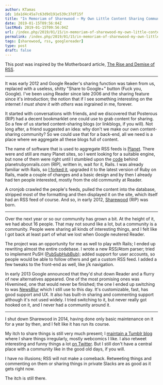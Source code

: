 ```yaml
---
author: KTamas
id: 1da1d4c45a7c63d9d191e539c37df15f
title: "In Memoriam of Sharewood — My Own Little Content Sharing Community"
date: 2019-01-15T09:56:04Z
lastMod: 2019-01-15T09:56:04Z
url: /index.php/2019/01/15/in-memoriam-of-sharewood-my-own-little-content-sharing-community/
permalink: /index.php/2019/01/15/in-memoriam-of-sharewood-my-own-little-content-sharing-community/
tags: [sharewood, rss, googlereader]
type: post
draft: false
---
```

This post was inspired by the Motherboard article, [The Rise and Demise of RSS](https://motherboard.vice.com/en_us/article/a3mm4z/the-rise-and-demise-of-rss).

---

It was early 2012 and Google Reader's sharing function was taken from us, replaced with a useless, shitty "Share to Google+" button (Fuck you, Google). I've been using Reader since late 2006 and the sharing feature since it's introduction; the notion that if I see something interesting on the internet *I must share it with others* was ingrained in me, forever.

It started with conversations with friends, and we discovered that Posterous (RIP) had a decent bookmarklet one could use to grab content for sharing. So a few of us started content-sharing blogs (or linkblogs, if you will). Not long after, a friend suggested an idea: why don't we make our own content-sharing community? So we could use that for a back-end, all we need is a place where we aggregate all these blogs full of content.

The name of software that is used to aggregate RSS feeds is [Planet](https://en.wikipedia.org/wiki/Planet_(software)). There were and still are many Planet sites, so I went looking for a suitable engine, but none of them were right until I stumbled upon the [code](https://github.com/anildigital/planet) behind planetrubyonrails.com (RIP), written in, wait for it, Rails. I was already familiar with Rails, so [I forked it](https://github.com/ktamas/sharewood.hu), upgraded it to the latest version of Ruby on Rails, made a couple of changes and a basic design and by then I already had ten people interested, mostly from the old community at Reader.

A cronjob crawled the people's feeds, pulled the content into the database, stripped most of the formatting and then displayed it on the site, which itself had an RSS feed of course. And so, in early 2012, [Sharewood](http://goodbye.sharewood.hu/) (RIP) was born.

---

Over the next year or so our community has grown a bit. At the height of it, we had about 16 people. That may not sound like a lot, but a community is a community. People were sharing all kinds of interesting things, and I felt like I got back at least part of what we lost when Google neutered Reader.

The project was an opportunity for me as well to play with Rails; I ended up rewriting almost the entire codebase. I wrote a new RSS/Atom parser; tried to implement PuSH ([PubSubHubBub](https://en.wikipedia.org/wiki/WebSub)); added support for user accounts, so people would be able to follow others and get a custom RSS feed. I added a few tweaks to the front-end as well, like j/k navigation.

In early 2013 Google announced that they'd shut down Reader and a flurry of new alternatives appeared. One of the most promising ones was Hivemined, one that would never be finished; the one I ended up switching to was [NewsBlur](https://newsblur.com/) which I still use to this day. It's customizable, fast, has good support and UX. It also has built-in sharing and commenting support although it's not used widely. I tried switching to it, but never really got hooked on it, and I never had a community around it.

---

I shut down Sharewood in 2014, having done only basic maintenance on it for a year by then, and I felt like it has run its course.

My itch to share things is still very much present; I [maintain a Tumblr blog](http://sharing.ktamas.com/) where I share things irregularly, mostly webcomics I like. I also retweet interesting and funny things a lot [on Twitter](https://twitter.com/ktamas). But I still don't have a central place with a community like in the good old days, if you will.

I have no illusions; RSS will not make a comeback. Retweeting things and commenting on them or sharing things in private Slacks are as good as it gets right now.

The itch is still there.

